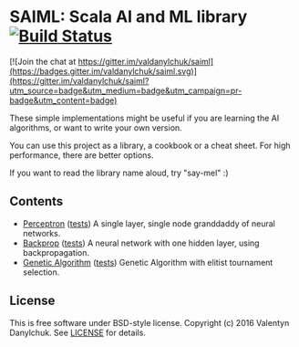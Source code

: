 # SAIML: Scala AI and ML library [![Build Status](https://travis-ci.org/valdanylchuk/saiml.svg?branch=master)](https://travis-ci.org/valdanylchuk/saiml)

[![Join the chat at https://gitter.im/valdanylchuk/saiml](https://badges.gitter.im/valdanylchuk/saiml.svg)](https://gitter.im/valdanylchuk/saiml?utm_source=badge&utm_medium=badge&utm_campaign=pr-badge&utm_content=badge)

These simple implementations might be useful if you are learning the AI algorithms, or want to write your own version.

You can use this project as a library, a cookbook or a cheat sheet. For high performance, there are better options.

If you want to read the library name aloud, try "say-mel" :)

## Contents

* [Perceptron](src/main/scala/saiml/nn/perceptron)
([tests](src/test/scala/saiml/nn/perceptron))
A single layer, single node granddaddy of neural networks.
* [Backprop](src/main/scala/saiml/nn/backprop)
([tests](src/test/scala/saiml/nn/backprop))
A neural network with one hidden layer, using backpropagation.
* [Genetic Algorithm](src/main/scala/saiml/ga)
([tests](src/test/scala/saiml/ga))
Genetic Algorithm with elitist tournament selection.

## License

This is free software under BSD-style license.
Copyright (c) 2016 Valentyn Danylchuk. See [LICENSE](LICENSE) for details.